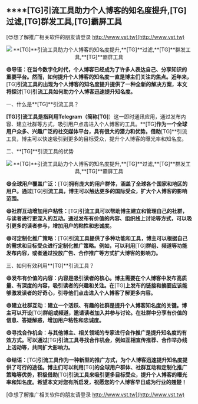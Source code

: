 ## ****[TG]**引流工具助力个人博客的知名度提升,**[TG]**过滤,**[TG]**群发工具,**[TG]**霸屏工具**

[😍想了解推广相关软件的朋友请登录 http://www.vst.tw](http://www.vst.tw)

 <center><img src="https://vst.tw/MP4/tuiguang/png/2.png" alt="**[TG]**引流工具助力个人博客的知名度提升,**[TG]**过滤,**[TG]**群发工具,**[TG]**霸屏工具"></center>

**😄导语：在当今数字化时代，个人博客已经成为了许多人表达自己、分享知识的重要平台。然而，如何提升个人博客的知名度一直是博主们关注的焦点。近年来，**[TG]**引流工具的出现为个人博客的知名度提升提供了一种全新的解决方案，本文将探讨**[TG]**引流工具如何助力个人博客迅速提升知名度。**

一、什么是**[TG]**引流工具？

**[TG]**引流工具是指利用Telegram（简称**[TG]**）这一即时通讯应用，通过发布内容、建立社群等方式，吸引用户点击进入个人博客的工具。**[TG]**作为一个全球用户众多、兴趣广泛的社交媒体平台，具有很大的潜力和优势。借助**[TG]**引流工具，博主可以快速吸引到更多的目标受众，提升个人博客的曝光率和知名度。

二、**[TG]**引流工具的优势

 <center><img src="https://vst.tw/MP4/tuiguang/png/4.png" alt="**[TG]**引流工具助力个人博客的知名度提升,**[TG]**过滤,**[TG]**群发工具,**[TG]**霸屏工具"></center>

**😄全球用户覆盖广泛：**[TG]**拥有庞大的用户群体，涵盖了全球各个国家和地区的用户。通过**[TG]**引流工具，博主可以触达更多的国际受众，扩大个人博客的影响范围。**

**😄社群互动增加用户粘性：**[TG]**引流工具可以帮助博主建立和管理自己的社群，与读者进行更深入的互动。通过发布有价值的内容、组织线上讨论等方式，可以吸引更多的读者参与，增加用户的粘性和忠诚度。**

**😄可定制化推广策略：**[TG]**引流工具提供了多种功能和工具，博主可以根据自己的需求和目标受众进行定制化推广策略。例如，可以利用**[TG]**群组、频道等功能发布内容，或者通过投放广告、合作推广等方式扩大博客的影响力。**

三、如何有效利用**[TG]**引流工具？

**😄发布有价值的内容：内容是吸引读者的核心。博主需要在个人博客中发布高质量、有深度的内容，吸引读者的兴趣和关注。在**[TG]**上发布的链接和摘要应该能够激发读者的好奇心，引导他们点击进入个人博客了解更多内容。**

**😄建立社群互动：建立一个活跃、有趣的社群是提升个人博客知名度的关键。博主可以开设**[TG]**群组或频道，邀请读者加入并参与讨论。在社群中分享有价值的信息、答疑解惑，增加用户粘性和忠诚度。**

**😄寻找合作机会：与其他博主、相关领域的专家进行合作推广是提升知名度的有效方式。可以通过**[TG]**引流工具寻找合作机会，例如互相宣传推荐、合作举办线上活动等，共同扩大影响力。**

**😄结语：**[TG]**引流工具作为一种新型的推广方式，为个人博客迅速提升知名度提供了可行的途径。博主们可以利用**[TG]**的全球用户群体、社群互动和定制化推广策略等优势，积极借助**[TG]**引流工具来吸引更多目标受众，提升个人博客的曝光率和知名度。希望本文对您有所启发，祝愿您的个人博客早日成为行业的翘楚！**

[😍想了解推广相关软件的朋友请登录 http://www.vst.tw](http://www.vst.tw)



